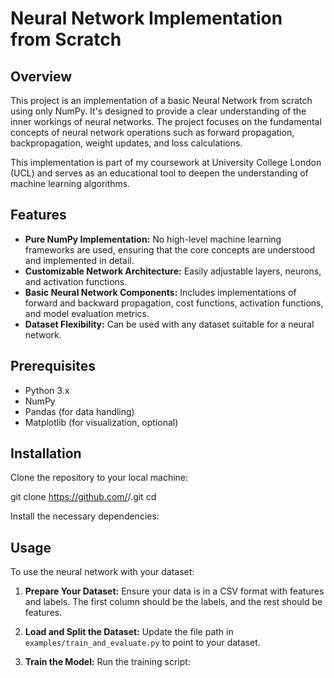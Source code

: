 # Neural Network Implementation from Scratch

## Overview
This project is an implementation of a basic Neural Network from scratch using only NumPy. It's designed to provide a clear understanding of the inner workings of neural networks. The project focuses on the fundamental concepts of neural network operations such as forward propagation, backpropagation, weight updates, and loss calculations.

This implementation is part of my coursework at University College London (UCL) and serves as an educational tool to deepen the understanding of machine learning algorithms.

## Features
- **Pure NumPy Implementation:** No high-level machine learning frameworks are used, ensuring that the core concepts are understood and implemented in detail.
- **Customizable Network Architecture:** Easily adjustable layers, neurons, and activation functions.
- **Basic Neural Network Components:** Includes implementations of forward and backward propagation, cost functions, activation functions, and model evaluation metrics.
- **Dataset Flexibility:** Can be used with any dataset suitable for a neural network.

## Prerequisites
- Python 3.x
- NumPy
- Pandas (for data handling)
- Matplotlib (for visualization, optional)

## Installation
Clone the repository to your local machine:

git clone https://github.com/<your-username>/<your-repository-name>.git
cd <your-repository-name>


Install the necessary dependencies:


## Usage
To use the neural network with your dataset:

1. **Prepare Your Dataset:**
   Ensure your data is in a CSV format with features and labels. The first column should be the labels, and the rest should be features.

2. **Load and Split the Dataset:**
   Update the file path in `examples/train_and_evaluate.py` to point to your dataset.

3. **Train the Model:**
   Run the training script:

